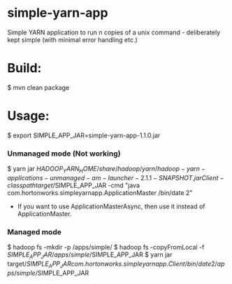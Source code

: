 simple-yarn-app
===============

Simple YARN application to run n copies of a unix command - deliberately kept simple (with minimal error handling etc.)

Build:
======
$ mvn clean package

Usage:
======

$ export SIMPLE_APP_JAR=simple-yarn-app-1.1.0.jar

### Unmanaged mode (Not working)
$ yarn jar $HADOOP_YARN_HOME/share/hadoop/yarn/hadoop-yarn-applications-unmanaged-am-launcher-2.1.1-SNAPSHOT.jar Client -classpath target/$SIMPLE_APP_JAR -cmd "java com.hortonworks.simpleyarnapp.ApplicationMaster /bin/date 2"

* If you want to use ApplicationMasterAsync, then use it instead of ApplicationMaster. 

### Managed mode
$ hadoop fs -mkdir -p /apps/simple/
$ hadoop fs -copyFromLocal -f $SIMPLE_APP_JAR /apps/simple/$SIMPLE_APP_JAR
$ yarn jar target/$SIMPLE_APP_JAR com.hortonworks.simpleyarnapp.Client /bin/date 2 /apps/simple/$SIMPLE_APP_JAR
